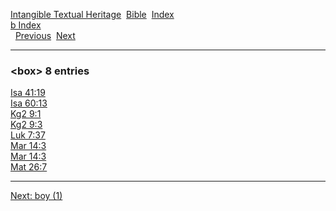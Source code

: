 [Intangible Textual Heritage](../../index)  [Bible](../index) 
[Index](index)   
[b Index](_b_)  
  [Previous](c01630)  [Next](c01632) 

------------------------------------------------------------------------

### &lt;box&gt; 8 entries

[Isa 41:19](../kjv/isa041.htm#019)  
[Isa 60:13](../kjv/isa060.htm#013)  
[Kg2 9:1](../kjv/kg2009.htm#001)  
[Kg2 9:3](../kjv/kg2009.htm#003)  
[Luk 7:37](../kjv/luk007.htm#037)  
[Mar 14:3](../kjv/mar014.htm#003)  
[Mar 14:3](../kjv/mar014.htm#003)  
[Mat 26:7](../kjv/mat026.htm#007)  

------------------------------------------------------------------------

[Next: boy (1)](c01632)
